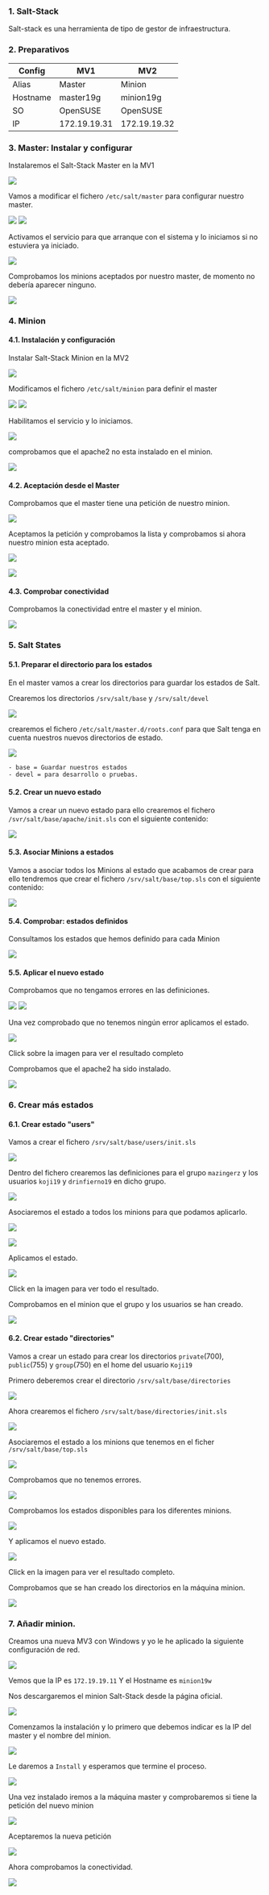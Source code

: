 ### 1. Salt-Stack

Salt-stack es una herramienta de tipo de gestor de infraestructura.

### 2. Preparativos

| Config   | MV1          | MV2          |
|----------|--------------|--------------|
| Alias    | Master       | Minion       |
| Hostname | master19g    | minion19g    |
| SO       | OpenSUSE     | OpenSUSE     |
| IP       | 172.19.19.31 | 172.19.19.32 |

### 3. Master: Instalar y configurar

Instalaremos el Salt-Stack Master en la MV1

![](img/master-install.png)

Vamos a modificar el fichero `/etc/salt/master` para configurar nuestro master.

![](img/master-config-file.png)
![](img/master-config.png)

Activamos el servicio para que arranque con el sistema y lo iniciamos si no estuviera ya iniciado.

![](img/master-activar_iniciar_servicio.png)

Comprobamos los minions aceptados por nuestro master, de momento no debería aparecer ninguno.

![](img/master-minions_aceptados_ninguno.png)

### 4. Minion
#### 4.1. Instalación y configuración

Instalar Salt-Stack Minion en la MV2

![](img/minion-install.png)

Modificamos el fichero `/etc/salt/minion` para definir el master

![](img/minion-config_file.png)
![](img/minion-config.png)

Habilitamos el servicio y lo iniciamos.

![](img/minion-activar_iniciar_servicio.png)

comprobamos que el apache2 no esta instalado en el minion.

![](img/minion-apache2_no_instalado.png)

#### 4.2. Aceptación desde el Master

Comprobamos que el master tiene una petición de nuestro minion.

![](img/master-peticion.png)

Aceptamos la petición y comprobamos la lista y comprobamos si ahora nuestro minion esta aceptado.

![](img/master-aceptar_minion.png)

![](img/master-minion_aceptado.png)

#### 4.3. Comprobar conectividad

Comprobamos la conectividad entre el master y el minion.

![](img/master-comprobar_conectividad_minion.png)

### 5. Salt States
#### 5.1. Preparar el directorio para los estados

En el master vamos a crear los directorios para guardar los estados de Salt.

Crearemos los directorios `/srv/salt/base` y `/srv/salt/devel`

![](img/master-crear_directorios_estado.png)

crearemos el fichero `/etc/salt/master.d/roots.conf` para que Salt tenga en cuenta nuestros nuevos directorios de estado.

![](img/master-config_estados.png)

```
- base = Guardar nuestros estados
- devel = para desarrollo o pruebas.
```

#### 5.2. Crear un nuevo estado

Vamos a crear un nuevo estado para ello crearemos el fichero `/svr/salt/base/apache/init.sls` con el siguiente contenido:

![](img/master-crear_nuevo_estado.png)

#### 5.3. Asociar Minions a estados

Vamos a asociar todos los Minions al estado que acabamos de crear para ello tendremos que crear el fichero `/srv/salt/base/top.sls` con el siguiente contenido:

![](img/master-asignando_estados.png)

#### 5.4. Comprobar: estados definidos

Consultamos los estados que hemos definido para cada Minion

![](img/master-comprobar_estados.png)

#### 5.5. Aplicar el nuevo estado

Comprobamos que no tengamos errores en las definiciones.

![](img/master-lowstate.png)
![](img/master-highstate.png)

Una vez comprobado que no tenemos ningún error aplicamos el estado.

[![](img/master-aplicando_estado.png)](src/state.apply)

Click sobre la imagen para ver el resultado completo

Comprobamos que el apache2 ha sido instalado.

![](img/minion-apache2_instalado.png)

### 6. Crear más estados
#### 6.1. Crear estado "users"

Vamos a crear el fichero `/srv/salt/base/users/init.sls`

![](img/master-crear_users_file.png)

Dentro del fichero crearemos las definiciones para el grupo `mazingerz` y los usuarios `koji19` y `drinfierno19` en dicho grupo.

![](img/master-group_users_file.png)

Asociaremos el estado a todos los minions para que podamos aplicarlo.

![](img/master-fichero_aplicar_estados_users.png)

![](img/master-aplicar_estado_users.png)

Aplicamos el estado.

[![](img/master-aplicando_estado_users.png)](src/users_state.apply)

Click en la imagen para ver todo el resultado.

Comprobamos en el minion que el grupo y los usuarios se han creado.

![](img/minion-group_users_creados.png)

#### 6.2. Crear estado "directories"

Vamos a crear un estado para crear los directorios `private`(700), `public`(755) y `group`(750) en el home del usuario `Koji19`

Primero deberemos crear el directorio `/srv/salt/base/directories`

![](img/master-creando_estado_directories.png)

Ahora crearemos el fichero `/srv/salt/base/directories/init.sls`

![](img/master-directories_estado_file.png)

Asociaremos el estado a los minions que tenemos en el ficher `/srv/salt/base/top.sls`

![](img/master-asociando_estado_directories.png)

Comprobamos que no tenemos errores.

![](img/master-show_lowstate_directories.png)

Comprobamos los estados disponibles para los diferentes minions.

![](img/master-comprobar_estados_directories.png)

Y aplicamos el nuevo estado.

[![](img/master-aplicando_estado_directories.png)](src/directories_state.apply)

Click en la imagen para ver el resultado completo.

Comprobamos que se han creado los directorios en la máquina minion.

![](img/minion-comprobando_estado_directories.png)

### 7. Añadir minion.

Creamos una nueva MV3 con Windows y yo le he aplicado la siguiente configuración de red.

![](img/minion-win-configuracion.png)

Vemos que la IP es `172.19.19.11` Y el Hostname es `minion19w`

Nos descargaremos el minion Salt-Stack desde la página oficial.

![](img/minion-win-descargar_salt_stack.png)

Comenzamos la instalación y lo primero que debemos indicar es la IP del master y el nombre del minion.

![](img/minion-win-instal_ss_master_ip_minion_name.png)

Le daremos a `Install` y esperamos que termine el proceso.

![](img/minion-win-instalando_ss.png)

Una vez instalado iremos a la máquina master y comprobaremos si tiene la petición del nuevo minion

![](img/master-comprrobar_lista_windows.png)

Aceptaremos la nueva petición

![](img/master-minion_win_aceptado.png)

Ahora comprobamos la conectividad.

![](img/master-comprobar_conectividad_minion_win.png)
